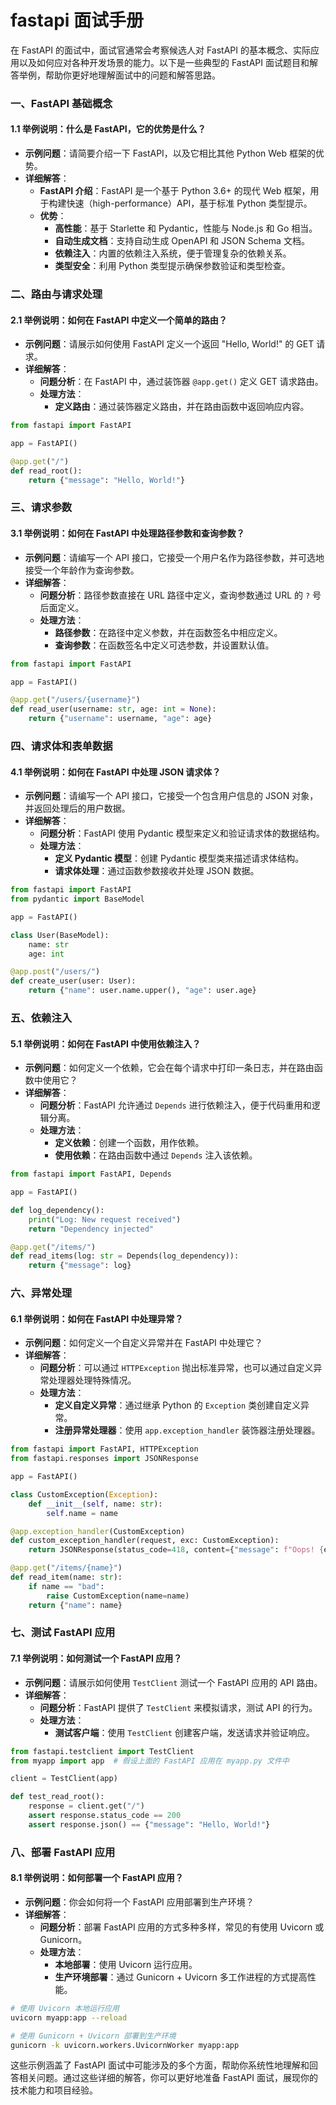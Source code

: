 # fastapi 面试手册

在 FastAPI 的面试中，面试官通常会考察候选人对 FastAPI 的基本概念、实际应用以及如何应对各种开发场景的能力。以下是一些典型的 FastAPI 面试题目和解答举例，帮助你更好地理解面试中的问题和解答思路。

### 一、FastAPI 基础概念

#### 1.1 **举例说明：什么是 FastAPI，它的优势是什么？**
- **示例问题**：请简要介绍一下 FastAPI，以及它相比其他 Python Web 框架的优势。
- **详细解答**：
  - **FastAPI 介绍**：FastAPI 是一个基于 Python 3.6+ 的现代 Web 框架，用于构建快速（high-performance）API，基于标准 Python 类型提示。
  - **优势**：
    - **高性能**：基于 Starlette 和 Pydantic，性能与 Node.js 和 Go 相当。
    - **自动生成文档**：支持自动生成 OpenAPI 和 JSON Schema 文档。
    - **依赖注入**：内置的依赖注入系统，便于管理复杂的依赖关系。
    - **类型安全**：利用 Python 类型提示确保参数验证和类型检查。

### 二、路由与请求处理

#### 2.1 **举例说明：如何在 FastAPI 中定义一个简单的路由？**
- **示例问题**：请展示如何使用 FastAPI 定义一个返回 "Hello, World!" 的 GET 请求。
- **详细解答**：
  - **问题分析**：在 FastAPI 中，通过装饰器 `@app.get()` 定义 GET 请求路由。
  - **处理方法**：
    - **定义路由**：通过装饰器定义路由，并在路由函数中返回响应内容。

```python
from fastapi import FastAPI

app = FastAPI()

@app.get("/")
def read_root():
    return {"message": "Hello, World!"}
```

### 三、请求参数

#### 3.1 **举例说明：如何在 FastAPI 中处理路径参数和查询参数？**
- **示例问题**：请编写一个 API 接口，它接受一个用户名作为路径参数，并可选地接受一个年龄作为查询参数。
- **详细解答**：
  - **问题分析**：路径参数直接在 URL 路径中定义，查询参数通过 URL 的 `?` 号后面定义。
  - **处理方法**：
    - **路径参数**：在路径中定义参数，并在函数签名中相应定义。
    - **查询参数**：在函数签名中定义可选参数，并设置默认值。

```python
from fastapi import FastAPI

app = FastAPI()

@app.get("/users/{username}")
def read_user(username: str, age: int = None):
    return {"username": username, "age": age}
```

### 四、请求体和表单数据

#### 4.1 **举例说明：如何在 FastAPI 中处理 JSON 请求体？**
- **示例问题**：请编写一个 API 接口，它接受一个包含用户信息的 JSON 对象，并返回处理后的用户数据。
- **详细解答**：
  - **问题分析**：FastAPI 使用 Pydantic 模型来定义和验证请求体的数据结构。
  - **处理方法**：
    - **定义 Pydantic 模型**：创建 Pydantic 模型类来描述请求体结构。
    - **请求体处理**：通过函数参数接收并处理 JSON 数据。

```python
from fastapi import FastAPI
from pydantic import BaseModel

app = FastAPI()

class User(BaseModel):
    name: str
    age: int

@app.post("/users/")
def create_user(user: User):
    return {"name": user.name.upper(), "age": user.age}
```

### 五、依赖注入

#### 5.1 **举例说明：如何在 FastAPI 中使用依赖注入？**
- **示例问题**：如何定义一个依赖，它会在每个请求中打印一条日志，并在路由函数中使用它？
- **详细解答**：
  - **问题分析**：FastAPI 允许通过 `Depends` 进行依赖注入，便于代码重用和逻辑分离。
  - **处理方法**：
    - **定义依赖**：创建一个函数，用作依赖。
    - **使用依赖**：在路由函数中通过 `Depends` 注入该依赖。

```python
from fastapi import FastAPI, Depends

app = FastAPI()

def log_dependency():
    print("Log: New request received")
    return "Dependency injected"

@app.get("/items/")
def read_items(log: str = Depends(log_dependency)):
    return {"message": log}
```

### 六、异常处理

#### 6.1 **举例说明：如何在 FastAPI 中处理异常？**
- **示例问题**：如何定义一个自定义异常并在 FastAPI 中处理它？
- **详细解答**：
  - **问题分析**：可以通过 `HTTPException` 抛出标准异常，也可以通过自定义异常处理器处理特殊情况。
  - **处理方法**：
    - **定义自定义异常**：通过继承 Python 的 `Exception` 类创建自定义异常。
    - **注册异常处理器**：使用 `app.exception_handler` 装饰器注册处理器。

```python
from fastapi import FastAPI, HTTPException
from fastapi.responses import JSONResponse

app = FastAPI()

class CustomException(Exception):
    def __init__(self, name: str):
        self.name = name

@app.exception_handler(CustomException)
def custom_exception_handler(request, exc: CustomException):
    return JSONResponse(status_code=418, content={"message": f"Oops! {exc.name} did something wrong."})

@app.get("/items/{name}")
def read_item(name: str):
    if name == "bad":
        raise CustomException(name=name)
    return {"name": name}
```

### 七、测试 FastAPI 应用

#### 7.1 **举例说明：如何测试一个 FastAPI 应用？**
- **示例问题**：请展示如何使用 `TestClient` 测试一个 FastAPI 应用的 API 路由。
- **详细解答**：
  - **问题分析**：FastAPI 提供了 `TestClient` 来模拟请求，测试 API 的行为。
  - **处理方法**：
    - **测试客户端**：使用 `TestClient` 创建客户端，发送请求并验证响应。

```python
from fastapi.testclient import TestClient
from myapp import app  # 假设上面的 FastAPI 应用在 myapp.py 文件中

client = TestClient(app)

def test_read_root():
    response = client.get("/")
    assert response.status_code == 200
    assert response.json() == {"message": "Hello, World!"}
```

### 八、部署 FastAPI 应用

#### 8.1 **举例说明：如何部署一个 FastAPI 应用？**
- **示例问题**：你会如何将一个 FastAPI 应用部署到生产环境？
- **详细解答**：
  - **问题分析**：部署 FastAPI 应用的方式多种多样，常见的有使用 Uvicorn 或 Gunicorn。
  - **处理方法**：
    - **本地部署**：使用 Uvicorn 运行应用。
    - **生产环境部署**：通过 Gunicorn + Uvicorn 多工作进程的方式提高性能。

```bash
# 使用 Uvicorn 本地运行应用
uvicorn myapp:app --reload

# 使用 Gunicorn + Uvicorn 部署到生产环境
gunicorn -k uvicorn.workers.UvicornWorker myapp:app
```

这些示例涵盖了 FastAPI 面试中可能涉及的多个方面，帮助你系统性地理解和回答相关问题。通过这些详细的解答，你可以更好地准备 FastAPI 面试，展现你的技术能力和项目经验。